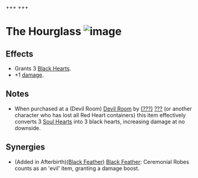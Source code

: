 +++
+++

 # The Hourglass ![image](/image/The_Hourglass.png) 


Effects
---------


* Grants 3 [Black Hearts](/wiki/Black_Heart "Black Heart").
* +1 [damage](/wiki/Damage "Damage").


Notes
-------


* When purchased at a (Devil Room) [Devil Room](/wiki/Devil_Room "Devil Room") by  [(???)](/wiki/%3F%3F%3F_(Character) "???") [???](/wiki/%3F%3F%3F_(Character) "??? (Character)") (or another character who has lost all Red Heart containers) this item effectively converts 3 [Soul Hearts](/wiki/Soul_Heart "Soul Heart") into 3 black hearts, increasing damage at no downside.


Synergies
-----------


* (Added in Afterbirth)[(Black Feather)](/wiki/Black_Feather "Black Feather") [Black Feather](/wiki/Black_Feather "Black Feather"): Ceremonial Robes counts as an 'evil' item, granting a damage boost.


